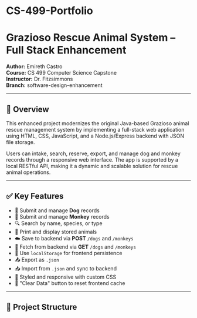 # CS-499-Portfolio
# Grazioso Rescue Animal System – Full Stack Enhancement

**Author:** Emireth Castro  
**Course:** CS 499 Computer Science Capstone  
**Instructor:** Dr. Fitzsimmons  
**Branch:** software-design-enhancement

---

## 📌 Overview

This enhanced project modernizes the original Java-based Grazioso animal rescue management system by implementing a full-stack web application using HTML, CSS, JavaScript, and a Node.js/Express backend with JSON file storage.

Users can intake, search, reserve, export, and manage dog and monkey records through a responsive web interface. The app is supported by a local RESTful API, making it a dynamic and scalable solution for rescue animal operations.

---

## ✅ Key Features

- 🐶 Submit and manage **Dog** records
- 🐒 Submit and manage **Monkey** records
- 🔍 Search by name, species, or type
- 📄 Print and display stored animals
- ☁️ Save to backend via **POST** `/dogs` and `/monkeys`
- 🔁 Fetch from backend via **GET** `/dogs` and `/monkeys`
- 💾 Use `localStorage` for frontend persistence
- 📤 Export as `.json`
- 📥 Import from `.json` and sync to backend
- 🎨 Styled and responsive with custom CSS
- 🧹 "Clear Data" button to reset frontend cache

---

## 📁 Project Structure

